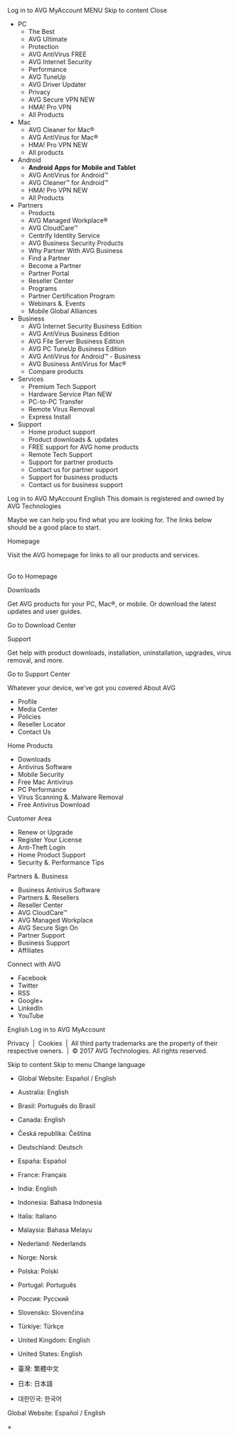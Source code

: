 Log in to AVG MyAccount MENU Skip to content Close

*   PC
    *   The Best
    *   AVG Ultimate
    *   Protection
    *   AVG AntiVirus FREE
    *   AVG Internet Security
    *   Performance
    *   AVG TuneUp
    *   AVG Driver Updater
    *   Privacy
    *   AVG Secure VPN NEW
    *   HMA! Pro VPN
    *   All Products
*   Mac
    *   AVG Cleaner for Mac®
    *   AVG AntiVirus for Mac®
    *   HMA! Pro VPN NEW
    *   All products
*   Android
    *   **Android Apps for Mobile and Tablet**
    *   AVG AntiVirus for Android™
    *   AVG Cleaner™ for Android™
    *   HMA! Pro VPN NEW
    *   All Products
*   Partners
    *   Products
    *   AVG Managed Workplace®
    *   AVG CloudCare™
    *   Centrify Identity Service
    *   AVG Business Security Products
    *   Why Partner With AVG Business
    *   Find a Partner
    *   Become a Partner
    *   Partner Portal
    *   Reseller Center
    *   Programs
    *   Partner Certification Program
    *   Webinars &. Events
    *   Mobile Global Alliances
*   Business
    *   AVG Internet Security Business Edition
    *   AVG AntiVirus Business Edition
    *   AVG File Server Business Edition
    *   AVG PC TuneUp Business Edition
    *   AVG AntiVirus for Android™ - Business
    *   AVG Business AntiVirus for Mac®
    *   Compare products
*   Services
    *   Premium Tech Support
    *   Hardware Service Plan NEW
    *   PC-to-PC Transfer
    *   Remote Virus Removal
    *   Express Install
*   Support
    *   Home product support
    *   Product downloads &. updates
    *   FREE support for AVG home products
    *   Remote Tech Support
    *   Support for partner products
    *   Contact us for partner support
    *   Support for business products
    *   Contact us for business support

Log in to AVG MyAccount English This domain is registered and owned by AVG Technologies

Maybe we can help you find what you are looking for. The links below should be a good place to start.

Homepage

Visit the AVG homepage for links to all our products and services.  
 

Go to Homepage

Downloads

Get AVG products for your PC, Mac®, or mobile. Or download the latest updates and user guides.

Go to Download Center

Support

Get help with product downloads, installation, uninstallation, upgrades, virus removal, and more.

Go to Support Center

Whatever your device, we’ve got you covered About AVG

*   Profile
*   Media Center
*   Policies
*   Reseller Locator
*   Contact Us

Home Products

*   Downloads
*   Antivirus Software
*   Mobile Security
*   Free Mac Antivirus
*   PC Performance
*   Virus Scanning &. Malware Removal
*   Free Antivirus Download

Customer Area

*   Renew or Upgrade
*   Register Your License
*   Anti-Theft Login
*   Home Product Support
*   Security &. Performance Tips

Partners &. Business

*   Business Antivirus Software
*   Partners &. Resellers
*   Reseller Center
*   AVG CloudCare™
*   AVG Managed Workplace
*   AVG Secure Sign On
*   Partner Support
*   Business Support
*   Affiliates

Connect with AVG

*   Facebook
*   Twitter
*   RSS
*   Google+
*   LinkedIn
*   YouTube

English Log in to AVG MyAccount

Privacy  |  Cookies  |  All third party trademarks are the property of their respective owners.  |  © 2017 AVG Technologies. All rights reserved.

Skip to content Skip to menu Change language

*   Global Website: Español / English
*   Australia: English
*   Brasil: Português do Brasil
*   Canada: English
*   Česká republika: Čeština
*   Deutschland: Deutsch
*   España: Español
*   France: Français
*   India: English

*   Indonesia: Bahasa Indonesia
*   Italia: Italiano
*   Malaysia: Bahasa Melayu
*   Nederland: Nederlands
*   Norge: Norsk
*   Polska: Polski
*   Portugal: Português
*   Россия: Русский

*   Slovensko: Slovenčina
*   Türkiye: Türkçe
*   United Kingdom: English
*   United States: English
*   臺灣: 繁體中文
*   日本: 日本語
*   대한민국: 한국어

Global Website: Español / English

×